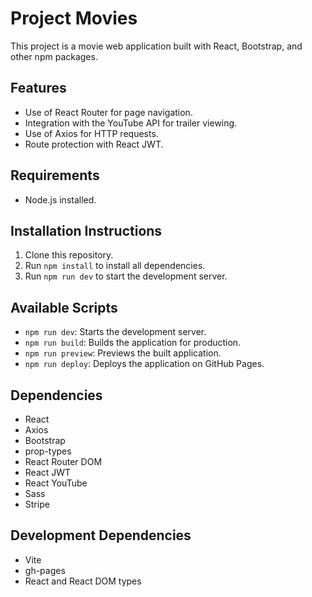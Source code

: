 # Project Movies

This project is a movie web application built with React, Bootstrap, and other npm packages.

## Features

- Use of React Router for page navigation.
- Integration with the YouTube API for trailer viewing.
- Use of Axios for HTTP requests.
- Route protection with React JWT.

## Requirements

- Node.js installed.

## Installation Instructions

1. Clone this repository.
2. Run `npm install` to install all dependencies.
3. Run `npm run dev` to start the development server.

## Available Scripts

- `npm run dev`: Starts the development server.
- `npm run build`: Builds the application for production.
- `npm run preview`: Previews the built application.
- `npm run deploy`: Deploys the application on GitHub Pages.

## Dependencies

- React
- Axios
- Bootstrap
- prop-types
- React Router DOM
- React JWT
- React YouTube
- Sass
- Stripe

## Development Dependencies

- Vite
- gh-pages
- React and React DOM types
